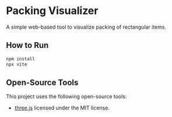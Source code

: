 # Packing Visualizer

A simple web-based tool to visualize packing of rectangular items.

## How to Run

```sh
npm install
npx vite
```

## Open-Source Tools

This project uses the following open-source tools:

- [three.js](https://github.com/mrdoob/three.js/) licensed under the MIT license.

